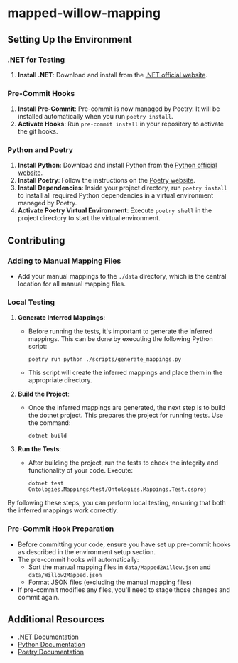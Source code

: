 ﻿# mapped-willow-mapping


## Setting Up the Environment

### .NET for Testing
1. **Install .NET**: Download and install from the [.NET official website](https://dotnet.microsoft.com/download).

### Pre-Commit Hooks
1. **Install Pre-Commit**: Pre-commit is now managed by Poetry. It will be installed automatically when you run `poetry install`.
2. **Activate Hooks**: Run `pre-commit install` in your repository to activate the git hooks.

### Python and Poetry
1. **Install Python**: Download and install Python from the [Python official website](https://python.org).
2. **Install Poetry**: Follow the instructions on the [Poetry website](https://python-poetry.org/docs/).
3. **Install Dependencies**: Inside your project directory, run `poetry install` to install all required Python dependencies in a virtual environment managed by Poetry.
4. **Activate Poetry Virtual Environment**: Execute `poetry shell` in the project directory to start the virtual environment.

## Contributing

### Adding to Manual Mapping Files
- Add your manual mappings to the `./data` directory, which is the central location for all manual mapping files.

### Local Testing

1. **Generate Inferred Mappings**:
   - Before running the tests, it's important to generate the inferred mappings. This can be done by executing the following Python script:
     ```
     poetry run python ./scripts/generate_mappings.py
     ```
   - This script will create the inferred mappings and place them in the appropriate directory.

2. **Build the Project**:
   - Once the inferred mappings are generated, the next step is to build the dotnet project. This prepares the project for running tests. Use the command:
     ```
     dotnet build
     ```

3. **Run the Tests**:
   - After building the project, run the tests to check the integrity and functionality of your code. Execute:
     ```
     dotnet test Ontologies.Mappings/test/Ontologies.Mappings.Test.csproj
     ```

By following these steps, you can perform local testing, ensuring that both the inferred mappings work correctly.

### Pre-Commit Hook Preparation
- Before committing your code, ensure you have set up pre-commit hooks as described in the environment setup section.
- The pre-commit hooks will automatically:
  - Sort the manual mapping files in `data/Mapped2Willow.json` and `data/Willow2Mapped.json`
  - Format JSON files (excluding the manual mapping files)
- If pre-commit modifies any files, you'll need to stage those changes and commit again.

## Additional Resources
- [.NET Documentation](https://docs.microsoft.com/en-us/dotnet/)
- [Python Documentation](https://docs.python.org/3/)
- [Poetry Documentation](https://python-poetry.org/docs/)

